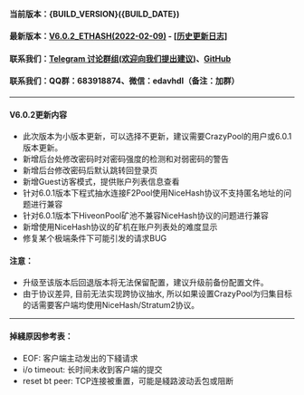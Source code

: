 #### 当前版本：{BUILD_VERSION}({BUILD_DATE})
#### 最新版本：[V6.0.2_ETHASH(2022-02-09)](https://github.com/MinerPr0xy/MinerProxy/releases/tag/6.0.2) - [[历史更新日志]](https://github.com/MinerPr0xy/MinerProxy/releases)
#### 联系我们：[Telegram 讨论群组(欢迎向我们提出建议)](https://t.me/Miner_Proxy)、[GitHub](https://github.com/MinerPr0xy/MinerProxy)
#### 联系我们：QQ群：683918874、微信：edavhdl（备注：加群）

----
#### V6.0.2更新内容
- 此次版本为小版本更新，可以选择不更新，建议需要CrazyPool的用户或6.0.1版本更新。
- 新增后台处修改密码时对密码强度的检测和对弱密码的警告
- 新增后台修改密码后默认跳转回登录页
- 新增Guest访客模式，提供账户列表信息查看
- 针对6.0.1版本下程式抽水连接F2Pool使用NiceHash协议不支持匿名地址的问题进行兼容
- 针对6.0.1版本下HiveonPool矿池不兼容NiceHash协议的问题进行兼容
- 新增使用NiceHash协议的矿机在账户列表处的难度显示
- 修复某个极端条件下可能引发的请求BUG

#### 注意：
- 升级至该版本后回退版本将无法保留配置，建议升级前备份配置文件。
- 由于协议差异, 目前无法实现跨协议抽水, 所以如果设置CrazyPool为归集目标的话需要客户端均使用NiceHash/Stratum2协议。

----
#### 掉綫原因参考表：
- EOF: 客户端主动发出的下綫请求
- i/o timeout: 长时间未收到客户端的提交
- reset bt peer: TCP连接被重置，可能是綫路波动丢包或阻断
